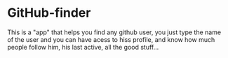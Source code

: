 # GitHub-finder
This is a "app" that helps you find any github user, you just type the name of the user and you can have acess to hiss profile, and know how much people follow him, his last active, all the good stuff...
